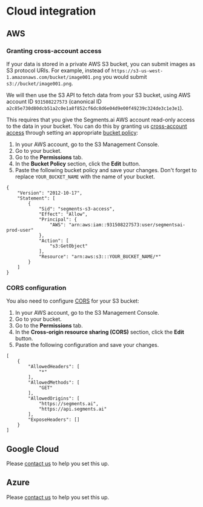 # Cloud integration

## AWS

### Granting cross-account access

If your data is stored in a private AWS S3 bucket, you can submit images as S3 protocol URIs. For example, instead of `https://s3-us-west-1.amazonaws.com/bucket/image001.png` you would submit `s3://bucket/image001.png`.

We will then use the S3 API to fetch data from your S3 bucket, using AWS account ID `931508227573` \(canonical ID `a2c85e730d80dcb51a2c0e1a8f852cf6dc8d6e04d9e00f49239c324de3c1e3e1`\). 

This requires that you give the Segments.ai AWS account read-only access to the data in your bucket. You can do this by granting us [cross-account access](https://aws.amazon.com/premiumsupport/knowledge-center/cross-account-access-s3/) through setting an appropriate [bucket policy](https://docs.aws.amazon.com/AmazonS3/latest/dev/example-bucket-policies.html):

1. In your AWS account, go to the S3 Management Console.
2. Go to your bucket.
3. Go to the **Permissions** tab.
4. In the **Bucket Policy** section, click the **Edit** button.
5. Paste the following bucket policy and save your changes. Don't forget to replace `YOUR_BUCKET_NAME` with the name of your bucket.

```text
{
    "Version": "2012-10-17",
    "Statement": [
        {
            "Sid": "segments-s3-access",
            "Effect": "Allow",
            "Principal": {
                "AWS": "arn:aws:iam::931508227573:user/segmentsai-prod-user"
            },
            "Action": [
                "s3:GetObject"
            ],
            "Resource": "arn:aws:s3:::YOUR_BUCKET_NAME/*"
        }
    ]
}
```

### CORS configuration

You also need to configure [CORS](https://docs.aws.amazon.com/AmazonS3/latest/userguide/cors.html) for your S3 bucket:

1. In your AWS account, go to the S3 Management Console.
2. Go to your bucket.
3. Go to the **Permissions** tab.
4. In the **Cross-origin resource sharing \(CORS\)** section, click the **Edit** button.
5. Paste the following configuration and save your changes.

```text
[
    {
        "AllowedHeaders": [
            "*"
        ],
        "AllowedMethods": [
            "GET"
        ],
        "AllowedOrigins": [
            "https://segments.ai",
            "https://api.segments.ai"
        ],
        "ExposeHeaders": []
    }
]
```

## Google Cloud

Please [contact us](https://segments.ai/contact) to help you set this up.

## Azure

Please [contact us](https://segments.ai/contact) to help you set this up.

